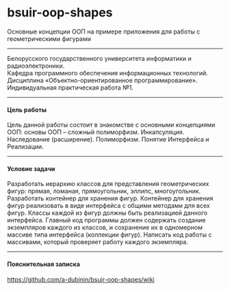 # bsuir-oop-shapes
Основные концепции ООП на примере приложения для работы с геометрическими фигурами

***

Белорусского государственного университета информатики и радиоэлектроники.<br />
Кафедра программного обеспечения информационных технологий.<br />
Дисциплина «Объектно-ориентированное программирование».<br />
Индивидуальная практическая работа №1.<br />

***

#### Цель работы
Цель данной работы состоит в знакомстве с основными концепциями ООП: основы ООП – сложный полиморфизм. Инкапсуляция. Наследование (расширение). Полиморфизм. Понятие Интерфейса и Реализации.

***

#### Условие задачи
Разработать иерархию классов для представления геометрических фигур: прямая, ломаная, прямоугольник, эллипс, многоугольник. Разработать контейнер для хранения фигур. 
Контейнер для хранения фигур реализовать в виде интерфейса с общими методами для всех фигур. Классы каждой из фигур должны быть реализацией данного интерфейса. 
Главный код программы должен содержать создание экземпляров каждого из классов, и сохранение их в одномерном массиве типа интерфейса (коллекции фигур). Написать код работы с массивами, который проверяет работу каждого экземпляра.

***

#### Пояснительная записка
https://github.com/a-dubinin/bsuir-oop-shapes/wiki
